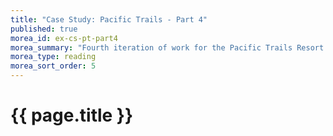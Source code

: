 ```yaml
---
title: "Case Study: Pacific Trails - Part 4"
published: true
morea_id: ex-cs-pt-part4
morea_summary: "Fourth iteration of work for the Pacific Trails Resort Case Study."
morea_type: reading
morea_sort_order: 5
---
```


# {{ page.title }}
